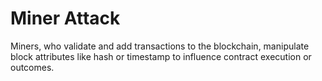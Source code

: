 # Miner Attack

Miners, who validate and add transactions to the blockchain, manipulate block attributes like hash or timestamp to influence contract execution or outcomes.
